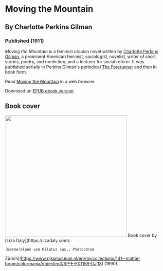 # Moving the Mountain
## By Charlotte Perkins Gilman
### Published (1911)

  *Moving the Mountain* is a feminist utopian novel written by [Charlotte
  Perkins Gilman](https://en.wikipedia.org/wiki/Charlotte_Perkins_Gilman),
  a prominent American feminist, sociologist, novelist, writer of short
  stories, poetry, and nonfiction, and a lecturer for social reform. It
  was published serially in Perkins Gilman's periodical [The
  Forerunner](http://www.charlotteperkinsgilman.com/2008/05/forerunner-11-forerunner-advertisement.html)
  and then in book form.

Read [Moving the Mountain](https://lizadaly.github.io/utopia-novels/books/moving-the-mountain/moving-the-mountain.html) in a web browser.

Download an [EPUB ebook version](https://lizadaly.github.io/utopia-novels/books/moving-the-mountain/moving-the-mountain.epub).

  ## Book cover
  <img src="https://lizadaly.github.io/utopia-novels/books/moving-the-mountain/cover.png" width="400">
    Book cover by [Liza Daly](https://lizadaly.com).
  
    [Berneralpen vom Pilatus aus., Photochrom
  Zürich](https://www.rijksmuseum.nl/en/my/collections/141--mattie-boom/colormania/objecten#/RP-F-F01156-DJ,13)
  (1890)
  
